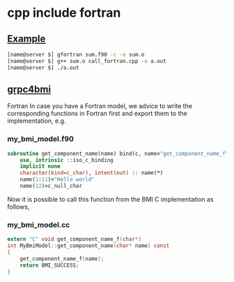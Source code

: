 # cpp include fortran

## [Example](https://wiki.calculquebec.ca/w/C%2B%2B_:_appels_Fortran/en)

```bash
[name@server $] gfortran sum.f90 -c -o sum.o
[name@server $] g++ sum.o call_fortran.cpp -o a.out
[name@server $] ./a.out
```

## [grpc4bmi](https://grpc4bmi.readthedocs.io/en/latest/server/Cpp.html#fortran)

Fortran
In case you have a Fortran model, we advice to write the corresponding functions in Fortran first and export them to the implementation, e.g.

### my_bmi_model.f90

```fortran
subroutine get_component_name(name) bind(c, name="get_component_name_f")
    use, intrinsic ::iso_c_binding
    implicit none
    character(kind=c_char), intent(out) :: name(*)
    name(1:11)="Hello world"
    name(12)=c_null_char
```

Now it is possible to call this function from the BMI C implementation as follows,

### my_bmi_model.cc

```c
extern "C" void get_component_name_f(char*)
int MyBmiModel::get_component_name(char* name) const
{
    get_component_name_f(name);
    return BMI_SUCCESS;
}

```